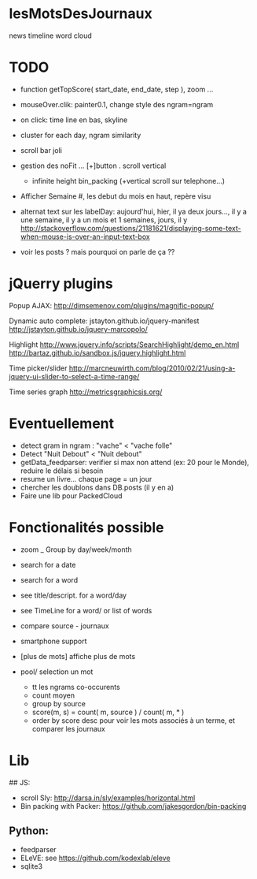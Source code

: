 # lesMotsDesJournaux
news timeline word cloud




TODO
=====

* function getTopScore( start_date, end_date, step ), zoom ...

* mouseOver.clik: painter0.1, change style des ngram=ngram
* on click: time line en bas, skyline

* cluster for each day, ngram similarity

* scroll bar joli

* gestion des noFit ... [+]button . scroll vertical
  - infinite height bin_packing (+vertical scroll sur telephone...)

* Afficher Semaine #, les debut du mois en haut, repère visu
* alternat text sur les labelDay:  aujourd'hui, hier, il ya deux jours..., il y a une semaine, il y a un mois et 1 semaines, jours, il y
http://stackoverflow.com/questions/21181621/displaying-some-text-when-mouse-is-over-an-input-text-box

* voir les posts ?  mais pourquoi on parle de ça ??

jQuerry plugins
===============

Popup AJAX:
http://dimsemenov.com/plugins/magnific-popup/

Dynamic auto complete:
jstayton.github.io/jquery-manifest
http://jstayton.github.io/jquery-marcopolo/

Highlight
http://www.jquery.info/scripts/SearchHighlight/demo_en.html
http://bartaz.github.io/sandbox.js/jquery.highlight.html

Time picker/slider
http://marcneuwirth.com/blog/2010/02/21/using-a-jquery-ui-slider-to-select-a-time-range/

Time series graph
http://metricsgraphicsjs.org/

Eventuellement
==============
* detect gram in ngram : "vache" < "vache folle"
* Detect "Nuit Debout" < "Nuit debout"
* getData_feedparser: verifier si max non attend (ex: 20 pour le Monde), reduire le délais si besoin
* resume un livre... chaque page = un jour
* chercher les doublons dans DB.posts (il y en  a)
* Faire une lib pour PackedCloud

Fonctionalités possible
=======================
* zoom _ Group by day/week/month
* search for a date
* search for a word
* see title/descript. for a word/day
* see TimeLine for a word/ or list of words
* compare source - journaux
* smartphone support
* [plus de mots] affiche plus de mots

* pool/ selection un mot
  - tt les ngrams co-occurents
  - count moyen
  - group by source
  - score(m, s) = count( m, source ) / count( m, * )
  - order by score desc
pour voir les mots associés à un terme, et comparer les journaux

Lib
===
## JS:
* scroll Sly: http://darsa.in/sly/examples/horizontal.html
* Bin packing with Packer: https://github.com/jakesgordon/bin-packing

## Python:
* feedparser
* ELeVE: see https://github.com/kodexlab/eleve
* sqlite3
